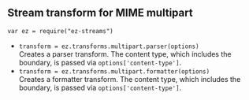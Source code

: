 ## Stream transform for MIME multipart

`var ez = require("ez-streams")`  

* `transform = ez.transforms.multipart.parser(options)`  
  Creates a parser transform.
  The content type, which includes the boundary,
  is passed via `options['content-type']`.
* `transform = ez.transforms.multipart.formatter(options)`  
  Creates a formatter transform.
  The content type, which includes the boundary,
  is passed via `options['content-type']`.
